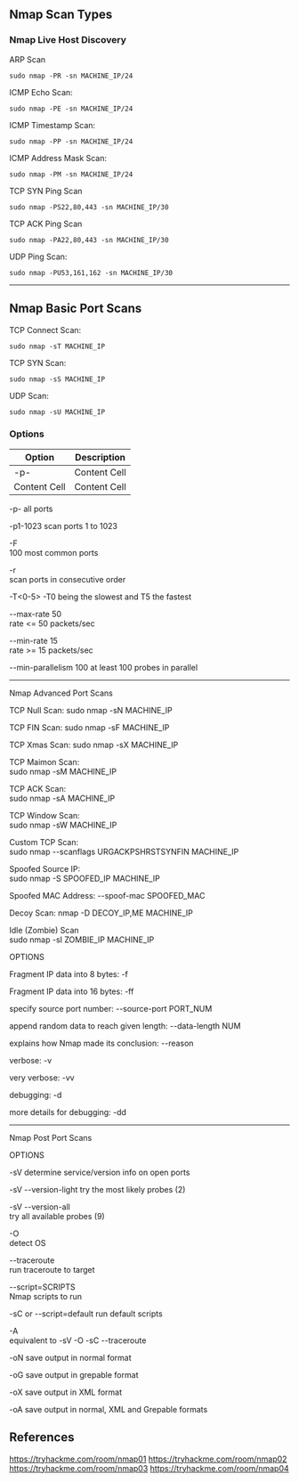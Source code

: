 ## Nmap Scan Types

### Nmap Live Host Discovery

ARP Scan
```
sudo nmap -PR -sn MACHINE_IP/24
```

ICMP Echo Scan:	
```
sudo nmap -PE -sn MACHINE_IP/24
```

ICMP Timestamp Scan:
```
sudo nmap -PP -sn MACHINE_IP/24
```

ICMP Address Mask Scan:
```
sudo nmap -PM -sn MACHINE_IP/24
```

TCP SYN Ping Scan
```
sudo nmap -PS22,80,443 -sn MACHINE_IP/30
```

TCP ACK Ping Scan
```
sudo nmap -PA22,80,443 -sn MACHINE_IP/30
```

UDP Ping Scan:
``` 
sudo nmap -PU53,161,162 -sn MACHINE_IP/30
```

*********************************************************

## Nmap Basic Port Scans

TCP Connect Scan:	
```
sudo nmap -sT MACHINE_IP
```

TCP SYN Scan: 
```
sudo nmap -sS MACHINE_IP
```

UDP Scan:
```
sudo nmap -sU MACHINE_IP
```

### Options

Option        | Description
------------- | -------------
-p-           | Content Cell
Content Cell  | Content Cell

-p-	
all ports

-p1-1023
scan ports 1 to 1023

-F	
100 most common ports

-r	
scan ports in consecutive order

-T<0-5>	
-T0 being the slowest and T5 the fastest

--max-rate 50	
rate <= 50 packets/sec

--min-rate 15	
rate >= 15 packets/sec

--min-parallelism 100
at least 100 probes in parallel

*********************************************************
Nmap Advanced Port Scans


TCP Null Scan:
sudo nmap -sN MACHINE_IP

TCP FIN Scan:
sudo nmap -sF MACHINE_IP

TCP Xmas Scan:
sudo nmap -sX MACHINE_IP

TCP Maimon Scan:	
sudo nmap -sM MACHINE_IP

TCP ACK Scan:	
sudo nmap -sA MACHINE_IP

TCP Window Scan:	
sudo nmap -sW MACHINE_IP

Custom TCP Scan:	
sudo nmap --scanflags URGACKPSHRSTSYNFIN MACHINE_IP

Spoofed Source IP:	
sudo nmap -S SPOOFED_IP MACHINE_IP

Spoofed MAC Address:
--spoof-mac SPOOFED_MAC

Decoy Scan:
nmap -D DECOY_IP,ME MACHINE_IP

Idle (Zombie) Scan	
sudo nmap -sI ZOMBIE_IP MACHINE_IP


OPTIONS


Fragment IP data into 8 bytes:
-f

Fragment IP data into 16 bytes:
-ff

specify source port number:
--source-port PORT_NUM

append random data to reach given length:
--data-length NUM

explains how Nmap made its conclusion:
--reason

verbose:
-v

very verbose:
-vv

debugging:
-d

more details for debugging:
-dd

*********************************************************
Nmap Post Port Scans


OPTIONS

-sV	
determine service/version info on open ports

-sV --version-light	
try the most likely probes (2)

-sV --version-all	
try all available probes (9)

-O	
detect OS

--traceroute	
run traceroute to target

--script=SCRIPTS	
Nmap scripts to run

-sC or --script=default	
run default scripts

-A	
equivalent to -sV -O -sC --traceroute

-oN	
save output in normal format

-oG	
save output in grepable format

-oX	
save output in XML format

-oA	
save output in normal, XML and Grepable formats

## References
https://tryhackme.com/room/nmap01
https://tryhackme.com/room/nmap02
https://tryhackme.com/room/nmap03
https://tryhackme.com/room/nmap04

